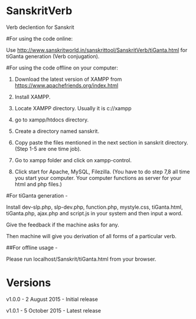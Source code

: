 SanskritVerb
============

Verb declention for Sanskrit

#For using the code online: 

Use http://www.sanskritworld.in/sanskrittool/SanskritVerb/tiGanta.html for tiGanta generation (Verb conjugation).

#For using the code offline on your computer: 

1. Download the latest version of XAMPP from https://www.apachefriends.org/index.html 

2. Install XAMPP. 

3. Locate XAMPP directory. Usually it is c://xampp 

4. go to xampp/htdocs directory. 

5. Create a directory named sanskrit. 

6. Copy paste the files mentioned in the next section in sanskrit directory. (Step 1-5 are one time job). 

7. Go to xampp folder and click on xampp-control. 

8. Click start for Apache, MySQL, Filezilla. (You have to do step 7,8 all time you start your computer. Your computer functions as server for your html and php files.)

#For tiGanta generation - 

Install dev-slp.php, slp-dev.php, function.php, mystyle.css, tiGanta.html, tiGanta.php, ajax.php and script.js in your system and then input a word. 

Give the feedback if the machine asks for any. 

Then machine will give you derivation of all forms of a particular verb.

##For offline usage - 

Please run localhost/Sanskrit/tiGanta.html from your browser.

# Versions

v1.0.0 - 2 August 2015 - Initial release

v1.0.1 - 5 October 2015 - Latest release
